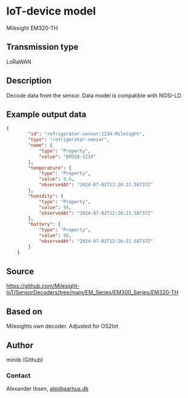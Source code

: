 # IoT-device model
Milesight EM320-TH

## Transmission type
LoRaWAN

## Description
Decode data from the sensor. Data model is compatible with NGSI-LD. 

## Example output data
````JSON
{
        "id": "refrigerator-sensor:1234-Milesight",
        "type": "refrigerator-sensor",
        "name": {
            "type": "Property",
            "value": "EM320-1234"
        },
        "temperature": {
            "type": "Property",
            "value": 5.6,
            "observedAt": "2024-07-02T12:26:21.58737Z"
        },
        "humidity": {
            "type": "Property",
            "value": 94,
            "observedAt": "2024-07-02T12:26:21.58737Z"
        },
        "battery": {
            "type": "Property",
            "value": 98,
            "observedAt": "2024-07-02T12:26:21.58737Z"
        }
    }
```` 

## Source
https://github.com/Milesight-IoT/SensorDecoders/tree/main/EM_Series/EM300_Series/EM320-TH

## Based on
Milesights own decoder. Adjusted for OS2Iot

## Author
miniib (Github)

### Contact
Alexander Ibsen, alei@aarhus.dk
